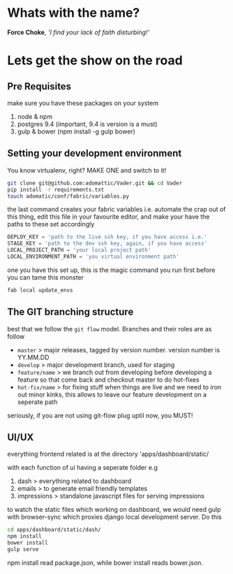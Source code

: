 # Whats with the name?
**Force Choke**, *'I find your lack of faith disturbing!'*

# Lets get the show on the road

## Pre Requisites
make sure you have these packages on your system

1. node & npm
2. postgres 9.4 (important, 9.4 is version is a must)
3. gulp & bower (npm install -g gulp bower)

## Setting your development environment
You know virtualenv, right? MAKE ONE and switch to it!

```bash
git clone git@github.com:adomattic/Vader.git && cd Vader
pip install -r requirements.txt
touch adomatic/conf/fabric/variables.py
```

the last command creates your fabric variables i.e. automate the crap out of this thing, edit this file in your favourite editor, and make your have the paths to these set accordingly

```python
DEPLOY_KEY = 'path to the live ssh key, if you have access i.e.'
STAGE_KEY = 'path to the dev ssh key, again, if you have access'
LOCAL_PROJECT_PATH = 'your local project path'
LOCAL_ENVIRONMENT_PATH = 'you virtual environment path'
```

one you have this set up, this is the magic command you run first before you can tame this monster

```bash
fab local update_envs
```

## The GIT branching structure
best that we follow the `git flow` model. Branches and their roles are as follow

- `master` > major releases, tagged by version number. version number is YY.MM.DD
- `develop` > major development branch, used for staging
- `feature/name` > we branch out from developing before developing a feature so that come back and checkout master to do hot-fixes
- `hot-fix/name` > for fixing stuff when things are live and we need to iron out minor kinks, this allows to leave our feature development on a seperate path

seriously, if you are not using git-flow plug uptil now, you MUST!

## UI/UX

everything frontend related is at the directory 'apps/dashboard/static/

with each function of ui having a seperate folder e.g

1. dash > everything related to dashboard
2. emails > to generate email friendly templates
3. impressions > standalone javascript files for serving impressions

to watch the static files which working on dashboard, we would need gulp with browser-sync which proxies django local development server. Do this

```bash
cd apps/dashboard/static/dash/
npm install
bower install
gulp serve
```

npm install read package.json, while bower install reads bower.json.
